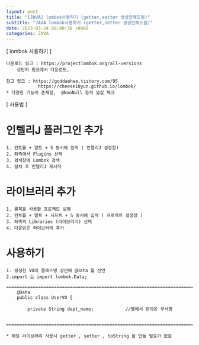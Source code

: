 ```yaml
---
layout: post
title: "[JAVA] lombok사용하기 (getter,setter 생성안해도됨)"
subtitle: "JAVA lombok사용하기 (getter,setter 생성안해도됨)"
date: 2023-03-24 08:40:30 +0900
categories: JAVA
---
```

[ lombok 사용하기 ]
	
	다운로드 링크 : https://projectlombok.org/all-versions
		상단의 링크에서 다운로드,

	참고 링크 : https://goddaehee.tistory.com/95
				https://cheese10yun.github.io/lombok/
	* 다양한 기능이 존재함,  @NonNull 등의 널값 체크


[ 사용법 ]


# 인텔리J 플러그인 추가
	
	1. 컨트롤 + 알트 + S 동시에 입력 ( 인텔리J 설정창)
	2. 좌측에서 Plugins 선택
	3. 검색창에 Lombok 검색
	4. 설치 후 인텔리J 재시작
	


# 라이브러리 추가
	1. 롬북을 사용할 프로젝트 실행
	2. 컨트롤 + 알트 + 시프트 + S 동시에 입력 ( 프로젝트 설정창 )
	3. 좌측의 Libraries (라이브러리) 선택
	4. 다운받은 라이브러리 추가


# 사용하기

	1. 생성한 VO의 클래스명 상단에 @Data 를 선언
	2.import 는 import lombok.Data;
	
	=====================================================================================================================================================
		@Data
		public class UserVO {

			private String dept_name;            //웹에서 받아온 부서명


	=====================================================================================================================================================

	* 해당 라이브러리 사용시 getter , setter , toString 을 만들 필요가 없음







                                                                                                                                                                                                                                                                                                                                                                                                                                                                                                                                                                                                                                                                                                                                                                                                                                                                                  
